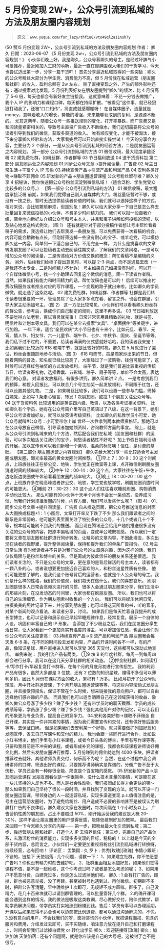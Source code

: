 # 5 月份变现 2W+，公众号引流到私域的方法及朋友圈内容规划

> 原文：[`www.yuque.com/for_lazy/thfiu8/vto49ql2a11nuh7y`](https://www.yuque.com/for_lazy/thfiu8/vto49ql2a11nuh7y)

<ne-h2 id="14cf5b3d" data-lake-id="14cf5b3d"><ne-heading-ext><ne-heading-anchor></ne-heading-anchor><ne-heading-fold></ne-heading-fold></ne-heading-ext><ne-heading-content><ne-text id="u5fa2f21e">(50 赞)5 月份变现 2W+，公众号引流到私域的方法及朋友圈内容规划</ne-text></ne-heading-content></ne-h2> <ne-p id="u42c21601" data-lake-id="u42c21601"><ne-text id="uef75906a">作者： 卿久</ne-text></ne-p> <ne-p id="ue24f8b7f" data-lake-id="ue24f8b7f"><ne-text id="u7f400e5b">日期：2023-06-07</ne-text></ne-p> <ne-p id="ub9c29ef8" data-lake-id="ub9c29ef8"><ne-text id="u6e21190e">《5 月份变现 2w+，公众号引流到私域的方法及朋友圈内容规划！》</ne-text></ne-p> <ne-p id="ue9387f3d" data-lake-id="ue9387f3d"><ne-text id="u15f24d31">小伙伴们晚上好，我是卿久，公众号慕卿久的号主，是经过坏脾气小可爱推荐，最近刚加入生财的萌新，最近一直在窥屏围观大佬们的干货学习，今天也尝试迈出第一步，分享一篇干货吖！</ne-text></ne-p> <ne-p id="u7887a9e0" data-lake-id="u7887a9e0"><ne-text id="u83e5df1a">首先分享最近私域取得的一些突破：卿久的公众号粉丝大部分为学生党、消费能力不高，但 5 月份我在私域运营（朋友圈和社群）的收入，盈利总额在 2w 左右。</ne-text></ne-p> <ne-p id="u31448dc7" data-lake-id="u31448dc7"><ne-text id="uc77575bf">除了直接变现之外，产生的额外影响还有：通过搜索对比发现，5 月份列表好友在朋友圈提到“卿久”的频次，比 4 月份高了 5-6 倍，每天也都会有新好友主链接我。</ne-text></ne-p> <ne-p id="ud94470fd" data-lake-id="ud94470fd"><ne-text id="u61927880">这就意味着：不花一分钱去做推广，我个人 IP 的影响力和课程口碑，每天都在持续扩散。“被看见”这件事，就已经狠狠打动我了，还被“口口相传”，简直成就感爆棚呀！</ne-text></ne-p> <ne-p id="u1521cfe1" data-lake-id="u1521cfe1"><ne-text id="u7adb209f">在自媒体圈子，流量就是 money，意味着收入的增长，势能的增强，未来能够获取到的复利，是源源不断的。</ne-text></ne-p> <ne-p id="u783a5bfd" data-lake-id="u783a5bfd"><ne-text id="ub742fd29">尤其这两年，随着公众号一些推送规则的变化，打开率暴跌，而广告费又是和阅读量紧密相关的，导致号主直投广告收入不断缩水，我们迫切需要将公众号的读者引导到我们的微信，获取多渠道的收入。</ne-text></ne-p> <ne-p id="u56046bc9" data-lake-id="u56046bc9"><ne-text id="uc42b011a">唯有顺应变化，才能不被淘汰，接下来分享卿久经验和方法，大家看完后可以开始直接实操尝试！</ne-text></ne-p> <ne-p id="uf4b11cef" data-lake-id="uf4b11cef"><ne-text id="ua1a47636">今天的分享会内容，主要分为 2 个部分，一是从公众号引流到私域的经验方法，二是朋友圈运营之内容规划。</ne-text></ne-p> <ne-p id="u96ceb009" data-lake-id="u96ceb009"><ne-text id="u26822954">第一部分 公众号引流到私域的方法</ne-text></ne-p> <ne-p id="u08071b45" data-lake-id="u08071b45"><ne-text id="u5c0149bd">01 微信收稿，最大程度承接泛粉</ne-text> <ne-text id="u2d4780ec">02 建免费社群，如粉丝群、作者群等</ne-text> <ne-text id="u109802c2">03 节日福利放送</ne-text> <ne-text id="u19d2ab48">04 送干货资料包</ne-text></ne-p> <ne-p id="u434ea7ad" data-lake-id="u434ea7ad"><ne-text id="u59f75cb0">第二部分 朋友圈运营之内容规划</ne-text></ne-p> <ne-p id="u43e98baa" data-lake-id="u43e98baa"><ne-text id="u51772fe4">01.同步公众号文章→提升阅读量、广告费</ne-text> <ne-text id="ue0cde521">02.号主日常生活→丰富个人 IP 形象</ne-text> <ne-text id="u2edb6258">03.持续宣传产品→引流产品和利润产品</ne-text> <ne-text id="u5f4b56bd">04.安利各类好物→赚取不菲佣金</ne-text> <ne-text id="u529fcf41">05.研发新的产品→朋友圈运营课程</ne-text></ne-p> <ne-p id="ud5cfaaed" data-lake-id="ud5cfaaed"><ne-text id="u2dfae1aa">公众号粉丝留存难？卿久分享 4 招秘诀，教你快速把公众号粉丝沉淀到微信私域！（适合泛粉、学生党受众比较多的公众号。）</ne-text></ne-p> <ne-p id="u75f9f9ba" data-lake-id="u75f9f9ba"><ne-text id="u2c7c61e8">【第一部分 公众号引流到私域的方法】</ne-text></ne-p> <ne-p id="u49596a68" data-lake-id="u49596a68"><ne-text id="ue180bcb0">01 微信收稿，最大程度承接泛粉</ne-text></ne-p> <ne-p id="u27d7d191" data-lake-id="u27d7d191"><ne-text id="ufe4235e8">前期，如果我们觉得自己刚入自媒体的大门，粉丝量级暂时不够，或没有一技之长，暂时无法提供给读者价值的时候，我们就可以选择这样子的方式。</ne-text></ne-p> <ne-p id="u20ad6b87" data-lake-id="u20ad6b87"><ne-text id="u9d47842b">相对来说，会比较繁琐麻烦，但是别急！卿久可以给大家分享一下自己是怎么样去批量回复来微信投稿的小伙伴，不费多少时间精力的。</ne-text></ne-p> <ne-p id="uf7f276c1" data-lake-id="uf7f276c1"><ne-text id="u46745f94">我们可以拟一段自我介绍，简单地向新好友介绍公众号和号主本人，并且和宝子讲解如何投稿的流程，以及贴心地发送格式例文。（图 1）</ne-text></ne-p> <ne-p id="ucf2c12fa" data-lake-id="ucf2c12fa"><ne-text id="u27656f66">还有就是针对于部分投稿作者想让号主帮忙看看稿子的需求，我选择让她们去帮我发一条朋友圈，可以免费获得一次看稿的机会。</ne-text></ne-p> <ne-p id="u3696fb7f" data-lake-id="u3696fb7f"><ne-text id="uf1219528">内容可能会稍微有点长，但刚好筛选掉一些没有耐心的宝子、或羊毛党，可以模仿卿久这一内容，简单列一下适合自己的，不用完全一样。</ne-text></ne-p> <ne-p id="uf165a353" data-lake-id="uf165a353"><ne-text id="u9fe81033">为什么是挑喜欢的文章转发朋友圈？可以让投稿者主动去阅读往期文章，了解我们的文章风格，一是可以增加公众号的阅读量，二是传递给对方价值交换的概念：帮忙看稿不是编辑的义务。</ne-text></ne-p> <ne-p id="u65671154" data-lake-id="u65671154"><ne-text id="ue5faa31e">另外，后续我们给稿子提出意见时，可以提 2-3 两点，而不是通篇去改（一是我还不太专业，二是时间精力不允许）</ne-text></ne-p> <ne-p id="udd51b067" data-lake-id="udd51b067"><ne-text id="uc43f5aa2">号主如果自己如果没有时间，可以开一个自媒体微信小号，找一个小助理去回复这个微信的消息，固一下读者作者粉。</ne-text></ne-p> <ne-p id="u54661875" data-lake-id="u54661875"><ne-text id="u2d106e8a">当然，如果我们有能力和时间精力的话，帮忙改稿也是可以的！</ne-text></ne-p> <ne-p id="ua1d4f15b" data-lake-id="ua1d4f15b"><ne-text id="udc5902dc">后续可以推出付费改稿服务或者推出对应的写作课程，一个变现的路子就出来啦，比如卿久的学员微微，就走通了这条路呢。</ne-text></ne-p> <ne-p id="uca3f1686" data-lake-id="uca3f1686"><ne-text id="uaf9cbca1">02 建免费社群，如粉丝群、作者群等</ne-text></ne-p> <ne-p id="uee2e2525" data-lake-id="uee2e2525"><ne-text id="u13345bf8">社群是我们转化读者很重要的一环，管理员除了让大家多多点在看、留言之外，也会在群里，引导大家主动添加号主。（图 2）</ne-text></ne-p> <ne-p id="uf0af8ae4" data-lake-id="uf0af8ae4"><ne-text id="u860d8ab0">这一方法比较常见，小伙伴们可以看看卿久粉丝群的群公告，参考后，换成你们自己制定的规则，这里不再多说。</ne-text></ne-p> <ne-p id="u7203e1bf" data-lake-id="u7203e1bf"><ne-text id="u0a82520f">03 节日福利放送</ne-text></ne-p> <ne-p id="u39d9157e" data-lake-id="u39d9157e"><ne-text id="u4d58ad26">不要觉得方法老套，百试百灵就完事！</ne-text></ne-p> <ne-p id="u3cf1e5de" data-lake-id="u3cf1e5de"><ne-text id="ue785bc58">日常非常实用且精致的礼物，就是书签、明信片和计划本等文具，我们可以在某宝去搜索“文具”、“桌面摆件”等关键字，进行加购。</ne-text></ne-p> <ne-p id="u02f474ff" data-lake-id="u02f474ff"><ne-text id="u60f8b7d0">一年下来，适合“全民欢庆”大小节日也有十来个，比如元旦、春节、元宵、情人节、妇女节、六一儿童节、端午节、七夕、中秋节、国庆、圣诞节等等。</ne-text></ne-p> <ne-p id="ub44f79c9" data-lake-id="ub44f79c9"><ne-text id="uf30eafad">我们私下过不过的，不重要，给读者满满的仪式感就好哈哈，我的读者我来宠！</ne-text></ne-p> <ne-p id="uc9f08ffe" data-lake-id="uc9f08ffe"><ne-text id="u128085ed">比如离我们比较近的 618 和端午节，就是比较好的时机，卿久在 5 月就进行了尝试，粉丝会很踊跃地参与活动。（图 3）</ne-text></ne-p> <ne-p id="u286b1830" data-lake-id="u286b1830"><ne-text id="u0a84551d">618 电商节，虽是商家炒出来的节日，但随着网购的普及，知名度已经比较高了，大家经过了一波购物，钱包可能空了，这时候可以选择红包抽奖的方式发放福利。</ne-text></ne-p> <ne-p id="uf6b0716c" data-lake-id="uf6b0716c"><ne-text id="u69ea6b08">端午节，就是我们普遍比较重视的传统节日，给读者寄礼物，选择香囊、五彩绳、粽子、扇子等等，单价不会太高，表达我们的心意。</ne-text></ne-p> <ne-p id="u9e5974f6" data-lake-id="u9e5974f6"><ne-text id="ub40d0da6">对读者发放福利，有很多讲究，卿久简单讲 2 点。</ne-text></ne-p> <ne-p id="u7185919a" data-lake-id="u7185919a"><ne-text id="u4cdac67e">一是考虑到我们的预算，和投入回报比，可以联合几个号主抽奖一起发放福利，不局限于红包，还可以设置其他礼物。</ne-text></ne-p> <ne-p id="u0b7a0e88" data-lake-id="u0b7a0e88"><ne-text id="u551813c1">二是，如果粉丝比较多，我们可以设置一些参与门槛，筛掉白嫖党，比如写 1 条走心留言、转发 1 次朋友圈，或拉 1 个朋友关注公众号等。</ne-text></ne-p> <ne-p id="u737a8c56" data-lake-id="u737a8c56"><ne-text id="ud7612c6e">04 送干货资料包</ne-text></ne-p> <ne-p id="u9679c384" data-lake-id="u9679c384"><ne-text id="uac8109ee">比较通用的是英语四六级、教资，以及各类考证相关资料。</ne-text></ne-p> <ne-p id="ud9497e23" data-lake-id="ud9497e23"><ne-text id="u5075365b">比如卿久有个学员，她有在公众号简介里写自己英语过了八级，在这一背景下，她引导公众号读者加好友，就可以放英语考级资料。</ne-text></ne-p> <ne-p id="ud8984385" data-lake-id="ud8984385"><ne-text id="u6e2e8f66">比如卿久的私教学员小可爱，她公众号就叫#公众号：小可爱带你上岸 曾经一次性拿到两本教师资格证。那她可以在公众号放自己微信，引导读者加她领资料，咨询教师方面的事宜。</ne-text></ne-p> <ne-p id="ubde4ea6b" data-lake-id="ubde4ea6b"><ne-text id="u161dd003">综上，就是从公众号引流到私域来的几个方法，然后配合我们在私域（朋友圈和社群）的运营，可以多次触达关注我们的宝子，何愁读者粘性不好呢？</ne-text></ne-p> <ne-p id="ud27d6bb2" data-lake-id="ud27d6bb2"><ne-text id="u13c41490">加上节假日福利活动的开展，加以宣传也可以我们新增一个亲切、温柔的标签噢！信任，是付费的基础。</ne-text></ne-p> <ne-p id="uc0268aaa" data-lake-id="uc0268aaa"><ne-text id="u36a6b3fe">【第二部分 朋友圈运营之内容规划】</ne-text></ne-p> <ne-p id="ub67b04f1" data-lake-id="ub67b04f1"><ne-text id="ud37aaf9b">卿久先给大家分享一些比较适合号主发圈或朋友圈，曝光率最高的黄金发圈时间推荐。</ne-text></ne-p> <ne-p id="u89231a03" data-lake-id="u89231a03"><ne-text id="ue2a48b42">①早上 7：30-9：00</ne-text> <ne-text id="u1a00a0f9">这个时间点，上班族往往正在挤公交、地铁，学生党正在教室等上课，点开微信刷刷朋友圈消遣时间的频率较大。</ne-text></ne-p> <ne-p id="u2d1247a7" data-lake-id="u2d1247a7"><ne-text id="uc2a1efe9">②中午 12：00-14：00</ne-text> <ne-text id="u30d33b86">这个点，大家往往在午饭+午休，边吃饭边发圈或午休前看看朋友圈的频率较大。</ne-text></ne-p> <ne-p id="u243b3a1f" data-lake-id="u243b3a1f"><ne-text id="u6d86132b">③晚上 18：00-20：00</ne-text> <ne-text id="uf3394339">这个点，上班族许多在晚高峰或者挤公交、地铁，学生党也放学啦，刷朋友圈消遣时间的可能更大。</ne-text></ne-p> <ne-p id="u4f76af25" data-lake-id="u4f76af25"><ne-text id="u3dbe9366">④睡前 21：30-23：30</ne-text> <ne-text id="u4c669ba8">这个点人们往往喜欢睡前刷圈、购物消费冲动也比较大。</ne-text></ne-p> <ne-p id="u6f3ad1bd" data-lake-id="u6f3ad1bd"><ne-text id="u217a0128">那么可能有的小伙伴十天半个月也不会发一条动态，没养成习惯，当我们计划规律发圈的时候，内容方面，我们可以发些什么呢？（图 4）</ne-text></ne-p> <ne-p id="uebc16863" data-lake-id="uebc16863"><ne-text id="u1cd0c696">01.同步公众号文章→提升阅读量、广告费</ne-text></ne-p> <ne-p id="u8b24391a" data-lake-id="u8b24391a"><ne-text id="ua4aed43d">自从推送页面，把公众号推送消息的封面从大图换成标题+1：1 小图后，文章打开率又下跌了不少</ne-text></ne-p> <ne-p id="u1a03a1d2" data-lake-id="u1a03a1d2"><ne-text id="ub54d8db7">那么我们跟读者之间的联系是非常弱的，他可能列表里面关注了特别多的公众号，十几个或者几十个不等，根本就可能刷不到我们的推送。</ne-text></ne-p> <ne-p id="ubcfa5dc3" data-lake-id="ubcfa5dc3"><ne-text id="u494344b7">而且现在腾讯还会给用户随机推送很多没有关注的公众号的内容，把原本偏私域的页面，变成半公域既视感。</ne-text></ne-p> <ne-p id="uaf829a6b" data-lake-id="uaf829a6b"><ne-text id="u80483c5b">所以我们一定要将文章在朋友圈和社群进行同步转发，让精彩的文章内容，不因此埋没，多次出现在读者的视野里，提升整体阅读量，保持和提升我们的单条广告报价。</ne-text></ne-p> <ne-p id="ucf8058a9" data-lake-id="ucf8058a9"><ne-text id="u3ac8590a">02.号主日常生活</ne-text></ne-p> <ne-p id="u280a4d33" data-lake-id="u280a4d33"><ne-text id="u085c9709">有时候读者并不只是对我们公众号的文章感兴趣，因为这样的话，我们仅仅局限与是粉丝和博主的关系，但是离成为彼此信任的朋友关系还差很远。</ne-text></ne-p> <ne-p id="u657f0e09" data-lake-id="u657f0e09"><ne-text id="u1705446d">我们读者关注的，不只是公众号的文章，更在意的是背后鲜活的号主本人，读者都有一颗八卦的心，或者说想要更加接近自己喜欢的人，和粉丝追星性质有些像。</ne-text></ne-p> <ne-p id="u9d105578" data-lake-id="u9d105578"><ne-text id="u2cb0d27d">他们可能更想了解的，是我们这个账号背后的运营者，也就是个人公众号的号主。我们是什么样的性格，我们的价值观，我们每天在做什么，我们的喜怒哀乐。</ne-text></ne-p> <ne-p id="u84515dd9" data-lake-id="u84515dd9"><ne-text id="udc426289">刷朋友圈是很多人日常会高频次进行的习惯，很多人会通过朋友圈来分享，我们生活中的那些片刻，在没发动态的时间里，大家也都在刷朋友圈。</ne-text></ne-p> <ne-p id="ube996d72" data-lake-id="ube996d72"><ne-text id="u78687472">所以，我们也可以将自己的生活细节，作为朋友圈素材收集的一个方向。</ne-text></ne-p> <ne-p id="u43b045c4" data-lake-id="u43b045c4"><ne-text id="u95fbd3ca">我们可以将娱乐休闲日常，拍摄美美的照片记录下来，并分享到朋友圈；也可以将这天所看的书，听的音乐，对某个新闻的观点看法，和读者分享，讨论。</ne-text></ne-p> <ne-p id="uaf28b246" data-lake-id="uaf28b246"><ne-text id="uadad9861">如果我们是每天忙着自我提升的成长型博主，也可以记录和展示自己早起早睡规律作息，经常复盘，展示一个自律的人设，巩固和丰富自己的 IP 形象。</ne-text></ne-p> <ne-p id="u405774f9" data-lake-id="u405774f9"><ne-text id="u94bc2343">当添加了不少粉丝之后，我们在朋友圈分享生活日常，让大家看到一个更加真实有温度的博主，可以增加信任感，也会让他们对你公众号的关注度更高！</ne-text></ne-p> <ne-p id="u6494e50d" data-lake-id="u6494e50d"><ne-text id="u310f6d40">03.持续宣传产品→引流产品和利润产品</ne-text></ne-p> <ne-p id="u5c975b1a" data-lake-id="u5c975b1a"><ne-text id="u8e8eb575">朋友圈我会每天发 6-8 条，在不同的时间段去发布内容，产品的开课时间各不一样，有的产品，像知识星球，用户直接进入就可以享受 365 天交付，这些都可以滚动式地宣传。</ne-text></ne-p> <ne-p id="ua107670e" data-lake-id="ua107670e"><ne-text id="ub26e2eeb">举例来说：</ne-text></ne-p> <ne-p id="uae63dcdf" data-lake-id="uae63dcdf"><ne-text id="u41705a33">我的引流产品有两类。</ne-text></ne-p> <ne-p id="ue457af25" data-lake-id="ue457af25"><ne-text id="u20a539ce">①9 块 9 的年度社群，每周一到每周四都会进行分享，我可以在这几天分享社群的相关动态。</ne-text></ne-p> <ne-p id="udc12979b" data-lake-id="udc12979b"><ne-text id="u9e9c13ec">②押金制社群，如阅读打卡/写作打卡/早起复盘打卡群等，在每个月的月底月初进行宣传招生。</ne-text></ne-p> <ne-p id="u71d1b94b" data-lake-id="u71d1b94b"><ne-text id="u9b791a37">我的利润产品有很多，虽然大多都是 3 位数，还有 2 位数的知识星球，赚得不多但可以薄利多销，因此 5 月份在课程方面的收入，累积有 1 万多。</ne-text></ne-p> <ne-p id="u9503c68b" data-lake-id="u9503c68b"><ne-text id="uec6efe8c">比如月初开了公众号助理班，月中开社群运营课，下个月开朋友圈运营课等等，将这些内容滚动式发朋友圈，并且接受预报名，保证不管在什么时候，想来链接我的意向用户，都可以自由选择他们感兴趣的产品。</ne-text></ne-p> <ne-p id="u3c19e66c" data-lake-id="u3c19e66c"><ne-text id="u6913dcb1">而且我们也可以适当晒晒自己在这领域获得的收益，像卿久做公众号涨了多少粉？赚了多少钱？</ne-text></ne-p> <ne-p id="u5c77a80e" data-lake-id="u5c77a80e"><ne-text id="u7db3cce2">还有带学员时的聊天截图、学员的成长成绩等等，学员涨了多少粉？赚了多少钱？强化其他用户对你的记忆，可以让我们的形象更为专业负责，提高自己的竞争力。</ne-text></ne-p> <ne-p id="ua1d3e9d8" data-lake-id="ua1d3e9d8"><ne-text id="u2e9f4018">04.安利各类好物→赚取不菲佣金</ne-text></ne-p> <ne-p id="u04934080" data-lake-id="u04934080"><ne-text id="u2d445992">自己开课，其实是一件非常累的事情，因为我们需要宣传和交付，还有做好售后服务等等，去保证口碑。</ne-text></ne-p> <ne-p id="ub4fa71f1" data-lake-id="ub4fa71f1"><ne-text id="u34531c0a">但是如果我们去安利某一个好物，就只需要做扩列加好友和发圈宣传，省去自己写课件和交付的精力。</ne-text></ne-p> <ne-p id="ubfc9eaab" data-lake-id="ubfc9eaab"><ne-text id="u9bce1153">我也会跟一些同行进行合作，比如说小红书博主，他们手里有小红书课程，或者今日头条的博主，手里有写作课等等。</ne-text></ne-p> <ne-p id="u207e056d" data-lake-id="u207e056d"><ne-text id="u94933b96">只要和我目前是不冲突的课程，或者形成补充的课程，我都会和该课程讲师谈好佣金比例，然后去发朋友圈进行推荐，5 月份赚到的佣金就达到 4000 多块，把读者推荐过去就好，其他讲师负责交付，何乐而不为呢？</ne-text></ne-p> <ne-p id="u977905b4" data-lake-id="u977905b4"><ne-text id="u69cb05bd">当然，在这个过程中我会调研讲师的口碑，筛选出好的课程，只要推荐讲师确实是靠谱的，分佣广告不至于太伤粉，学员还会有一种你很全能、简直是个百宝箱的感觉。</ne-text></ne-p> <ne-p id="ucaaaa06d" data-lake-id="ucaaaa06d"><ne-text id="ud5b6238b">05.研发新的产品→朋友圈运营课程</ne-text></ne-p> <ne-p id="ufbd0a8bb" data-lake-id="ufbd0a8bb"><ne-text id="u1664d243">发朋友圈看似是一件很简单、没什么技术含量的事情，可是能在这一块儿坚持的人却也不多。而人是社会性动物，我们报团成长得才会更快的嘛～</ne-text></ne-p> <ne-p id="u4a98ef98" data-lake-id="u4a98ef98"><ne-text id="u7968a0db">那么如果我们自己坚持了很长一段时间，并且找到了变现的方法，就可以开设一门朋友圈运营课，带领身边的人一起运营私域，实现多渠道变现</ne-text></ne-p> <ne-p id="u3fd4ccee" data-lake-id="u3fd4ccee"><ne-text id="uea0942fb">p.s.值得注意的是，号主在运营朋友圈时，为了避免给粉丝、用户造成不必要的影响甚至是被误认为刷屏打广告的不良体验，卿久建议大家在发圈时，每次间隔在 1 个小时及以上。</ne-text></ne-p> <ne-p id="u9ca61a76" data-lake-id="u9ca61a76"><ne-text id="uf69bf1a3">广告营销性质的朋友圈，占比不要超过 50%，刚开始运营我的建议是大概 20-30%，这样不会让朋友圈里的用户觉得反感，能降低被删好友的概率。</ne-text></ne-p> <ne-p id="u283665e4" data-lake-id="u283665e4"><ne-text id="u72ae0d1e">最后我们来回顾一下今天卿久分享的内容——</ne-text></ne-p> <ne-p id="uf97683c9" data-lake-id="uf97683c9"><ne-text id="uc507193e">第一步，把粉丝最大化引流到私域；第二步，靠运营朋友圈和社群，打造个人 IP 去培养信任；第三步，完善自己的产品体系，去激活粉丝的消费能力，实现多多变现的目标，稳稳的！</ne-text></ne-p> <ne-p id="ua6d78652" data-lake-id="ua6d78652"><ne-text id="ub9349e3d">以上就是今天的全部干货内容，总而言之，小伙伴们一定要更加重视将粉丝引流到私域进行转换呀，持续经营，必有回响！</ne-text></ne-p> <ne-hole id="u549de830" data-lake-id="u549de830"><ne-card data-card-name="hr" data-card-type="block" id="OWCvj" data-event-boundary="card"><ne-p id="udbcd098a" data-lake-id="udbcd098a"><ne-text id="ube93d43f">评论区：</ne-text></ne-p> <ne-p id="ucd2bcff6" data-lake-id="ucd2bcff6"><ne-text id="u3fd9af4b">孟繁国 : 久</ne-text> <ne-text id="u5be59ed4">罗卜 : 优秀[玫瑰][玫瑰]</ne-text> <ne-text id="u5836d64e">书情小跟班 : 不错的，链接下</ne-text> <ne-text id="uccbcde9d">天使陷落 : 几个问题，请教一下：</ne-text> <ne-text id="u2de24056">1、如果建立社群，你不怕恶意广告吗？你也没有精力时刻去维护吧。</ne-text> <ne-text id="u39971287">2、社群里面相互添加好友，如果他们觉得课程不值，是不是一起维权，这个你考虑过吗？或者是怎么考虑的呢；</ne-text> <ne-text id="u5c86a0bd">3、如果用户不愿意付费，白嫖党过多，你是怎么过滤掉他们呢。</ne-text> <ne-text id="u9799ba3b">卿久 : 1.会有打广告的，踢掉，群也被恶意举报，没了再建。甚至被封号也遇到过，再创微信。初期群不多时，把群公告写清楚，早中晚维护 1 次即可，无规矩不成方圆嘛。群多了，自己没精力，花几十百来块就可以请到群管理的，可以批量管好几个群。</ne-text></ne-p> <ne-p id="u6c664b9c" data-lake-id="u6c664b9c"><ne-text id="u698b25b6">2.的确开课可能会遇到这样的情况。我的做法是吸取这类教训，尽心做好交付，陪伴式教学，帮助学员解决问题，带学员实打实地涨到粉赚到钱。售后：学员有事可以办理延期，开课以后如果觉得不适合也可以协商按比例退费，都可以通过沟通解决的，不慌。</ne-text></ne-p> <ne-p id="uc12adc5a" data-lake-id="uc12adc5a"><ne-text id="u89890440">3.没有意向的用户，不会找我们的呀，面对咨询的小伙伴，就把课程海报、包含的服务和费用，介绍发过去即可，买不买随缘，咱注意力放在提升自己和打磨课程上，时间会帮我们过滤掉白嫖党 or 转化出学员</ne-text> <ne-text id="u755a12fb">卿久 : 欢迎链接呀[玫瑰]</ne-text> <ne-text id="uf0d71869">卿久 : 加油加油</ne-text> <ne-text id="u59a2c988">天使陷落 : 还有个问题啊，就是你应该是自己的大号吧，这被封了岂不是很亏。</ne-text></ne-p></ne-card></ne-hole>